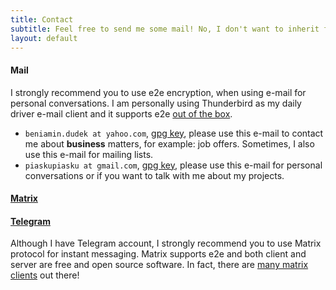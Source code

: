 ```yaml
---
title: Contact
subtitle: Feel free to send me some mail! No, I don't want to inherit from your rich cousin.
layout: default
---
```


#### Mail

I strongly recommend you to use e2e encryption, when using e-mail for personal conversations. I am personally using Thunderbird as my daily driver e-mail client and it supports e2e [out of the box](https://support.mozilla.org/en-US/kb/openpgp-thunderbird-howto-and-faq).

- `beniamin.dudek at yahoo.com`, [gpg key](assets/gpg/yahoo.asc), please use this e-mail to contact me about **business** matters, for example: job offers. Sometimes, I also use this e-mail for mailing lists.
- `piaskupiasku at gmail.com`, [gpg key](assets/gpg/gmail.asc), please use this e-mail for personal conversations or if you want to talk with me about my projects.

#### [Matrix](https://matrix.to/#/@thinkofher:matrix.org)

#### [Telegram](https://t.me/thinkofher)

Although I have Telegram account, I strongly recommend you to use Matrix protocol for instant messaging. Matrix supports e2e and both client and server are free and open source software. In fact, there are [many matrix clients](https://matrix.org/clients/) out there!
